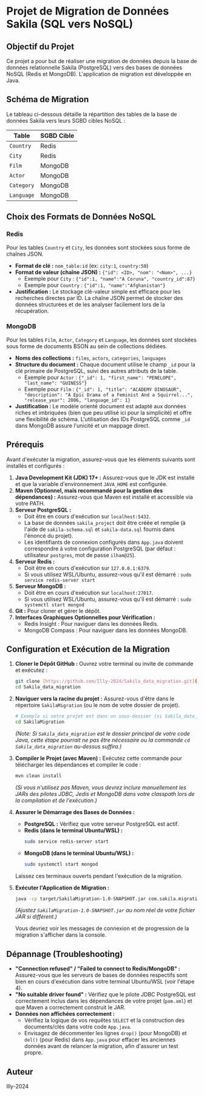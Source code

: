# Projet de Migration de Données Sakila (SQL vers NoSQL)

## Objectif du Projet
Ce projet a pour but de réaliser une migration de données depuis la base de données relationnelle Sakila (PostgreSQL) vers des bases de données NoSQL (Redis et MongoDB). L'application de migration est développée en Java.

## Schéma de Migration
Le tableau ci-dessous détaille la répartition des tables de la base de données Sakila vers leurs SGBD cibles NoSQL :

| Table        | SGBD Cible |
|--------------|------------|
| `Country`    | Redis      |
| `City`       | Redis      |
| `Film`       | MongoDB    |
| `Actor`      | MongoDB    |
| `Category`   | MongoDB    |
| `Language`   | MongoDB    |

## Choix des Formats de Données NoSQL

### Redis
Pour les tables `Country` et `City`, les données sont stockées sous forme de chaînes JSON.
* **Format de clé :** `nom_table:id` (ex: `city:1`, `country:50`)
* **Format de valeur (chaîne JSON) :** `{"id": <ID>, "nom": "<Nom>", ...}`
    * Exemple pour `City` : `{"id":1, "name":"A Coruna", "country_id":87}`
    * Exemple pour `Country` : `{"id":1, "name":"Afghanistan"}`
* **Justification :** Le stockage clé-valeur simple est efficace pour les recherches directes par ID. La chaîne JSON permet de stocker des données structurées et de les analyser facilement lors de la récupération.

### MongoDB
Pour les tables `Film`, `Actor`, `Category` et `Language`, les données sont stockées sous forme de documents BSON au sein de collections dédiées.
* **Noms des collections :** `films`, `actors`, `categories`, `languages`
* **Structure du document :** Chaque document utilise le champ `_id` pour la clé primaire de PostgreSQL, suivi des autres attributs de la table.
    * Exemple pour `Actor` : `{"_id": 1, "first_name": "PENELOPE", "last_name": "GUINESS"}`
    * Exemple pour `Film` : `{"_id": 1, "title": "ACADEMY DINOSAUR", "description": "A Epic Drama of a Feminist And a Squirrel...", "release_year": 2006, "language_id": 1}`
* **Justification :** Le modèle orienté document est adapté aux données riches et imbriquées (bien que peu utilisé ici pour la simplicité) et offre une flexibilité de schéma. L'utilisation des IDs PostgreSQL comme `_id` dans MongoDB assure l'unicité et un mappage direct.

## Prérequis
Avant d'exécuter la migration, assurez-vous que les éléments suivants sont installés et configurés :

1.  **Java Development Kit (JDK) 17+ :** Assurez-vous que le JDK est installé et que la variable d'environnement `JAVA_HOME` est configurée.
2.  **Maven (Optionnel, mais recommandé pour la gestion des dépendances) :** Assurez-vous que Maven est installé et accessible via votre PATH.
3.  **Serveur PostgreSQL :**
    * Doit être en cours d'exécution sur `localhost:5432`.
    * La base de données `sakila_project` doit être créée et remplie (à l'aide de `sakila-schema.sql` et `sakila-data.sql` fournis dans l'énoncé du projet).
    * Les identifiants de connexion configurés dans `App.java` doivent correspondre à votre configuration PostgreSQL (par défaut : utilisateur `postgres`, mot de passe `ilham@25`).
4.  **Serveur Redis :**
    * Doit être en cours d'exécution sur `127.0.0.1:6379`.
    * Si vous utilisez WSL/Ubuntu, assurez-vous qu'il est démarré : `sudo service redis-server start`
5.  **Serveur MongoDB :**
    * Doit être en cours d'exécution sur `localhost:27017`.
    * Si vous utilisez WSL/Ubuntu, assurez-vous qu'il est démarré : `sudo systemctl start mongod`
6.  **Git :** Pour cloner et gérer le dépôt.
7.  **Interfaces Graphiques Optionnelles pour Vérification :**
    * Redis Insight : Pour naviguer dans les données Redis.
    * MongoDB Compass : Pour naviguer dans les données MongoDB.

## Configuration et Exécution de la Migration

1.  **Cloner le Dépôt GitHub :**
    Ouvrez votre terminal ou invite de commande et exécutez :
    ```bash
    git clone [https://github.com/Illy-2024/Sakila_data_migration.git](https://github.com/Illy-2024/Sakila_data_migration.git)
    cd Sakila_data_migration
    ```
2.  **Naviguer vers la racine du projet :**
    Assurez-vous d'être dans le répertoire `SakilaMigration` (ou le nom de votre dossier de projet).
    ```bash
    # Exemple si votre projet est dans un sous-dossier (si Sakila_data_migration contient un sous-dossier SakilaMigration):
    cd SakilaMigration
    ```
    *(Note: Si `Sakila_data_migration` est le dossier principal de votre code Java, cette étape pourrait ne pas être nécessaire ou la commande `cd Sakila_data_migration` au-dessus suffira.)*

3.  **Compiler le Projet (avec Maven) :**
    Exécutez cette commande pour télécharger les dépendances et compiler le code :
    ```bash
    mvn clean install
    ```
    *(Si vous n'utilisez pas Maven, vous devrez inclure manuellement les JARs des pilotes JDBC, Jedis et MongoDB dans votre classpath lors de la compilation et de l'exécution.)*

4.  **Assurer le Démarrage des Bases de Données :**
    * **PostgreSQL :** Vérifiez que votre serveur PostgreSQL est actif.
    * **Redis (dans le terminal Ubuntu/WSL) :**
        ```bash
        sudo service redis-server start
        ```
    * **MongoDB (dans le terminal Ubuntu/WSL) :**
        ```bash
        sudo systemctl start mongod
        ```
    Laissez ces terminaux ouverts pendant l'exécution de la migration.

5.  **Exécuter l'Application de Migration :**
    ```bash
    java -cp target/SakilaMigration-1.0-SNAPSHOT.jar com.sakila.migration.App
    ```
    *(Ajustez `SakilaMigration-1.0-SNAPSHOT.jar` au nom réel de votre fichier JAR si différent.)*

    Vous devriez voir les messages de connexion et de progression de la migration s'afficher dans la console.

## Dépannage (Troubleshooting)
* **"Connection refused" / "Failed to connect to Redis/MongoDB" :** Assurez-vous que les serveurs de bases de données respectifs sont bien en cours d'exécution dans votre terminal Ubuntu/WSL (voir l'étape 4).
* **"No suitable driver found" :** Vérifiez que le pilote JDBC PostgreSQL est correctement inclus dans les dépendances de votre projet (`pom.xml`) et que Maven a correctement construit le JAR.
* **Données non affichées correctement :**
    * Vérifiez la logique de vos requêtes `SELECT` et la construction des documents/clés dans votre code `App.java`.
    * Envisagez de décommenter les lignes `drop()` (pour MongoDB) et `del()` (pour Redis) dans `App.java` pour effacer les anciennes données avant de relancer la migration, afin d'assurer un test propre.

## Auteur
Illy-2024